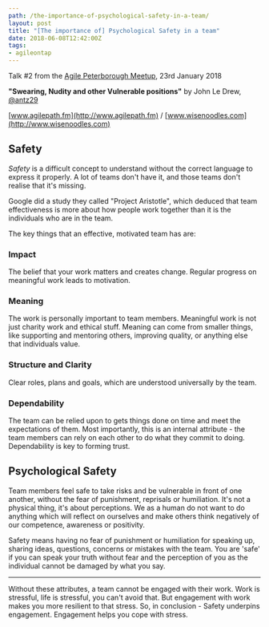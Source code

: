 ```yaml
---
path: /the-importance-of-psychological-safety-in-a-team/
layout: post
title: "[The importance of] Psychological Safety in a team"
date: 2018-06-08T12:42:00Z
tags:
- agileontap
---
```


Talk #2 from the [Agile Peterborough Meetup](https://www.meetup.com/Agile-Peterborough/), 23rd January 2018

**"Swearing, Nudity and other Vulnerable positions"** by John Le Drew, [@antz29](https://twitter.com/antz29)

[www.agilepath.fm](http://www.agilepath.fm) / [www.wisenoodles.com](http://www.wisenoodles.com)

## Safety
*Safety* is a difficult concept to understand without the correct language to express it properly. A lot of teams don't have it, and those teams don't realise that it's missing.

Google did a study they called "Project Aristotle", which deduced that team effectiveness is more about how people work together than it is the individuals who are in the team.

The key things that an effective, motivated team has are:

### Impact
The belief that your work matters and creates change. Regular progress on meaningful work leads to motivation.

### Meaning
The work is personally important to team members. Meaningful work is not just charity work and ethical stuff. Meaning can come from smaller things, like supporting and mentoring others, improving quality, or anything else that individuals value.

### Structure and Clarity
Clear roles, plans and goals, which are understood universally by the team.

### Dependability
The team can be relied upon to gets things done on time and meet the expectations of them. Most importantly, this is an internal attribute - the team members can rely on each other to do what they commit to doing. Dependability is key to forming trust.

## Psychological Safety
Team members feel safe to take risks and be vulnerable in front of one another, without the fear of punishment, reprisals or humiliation. It's not a physical thing, it's about perceptions. We as a human do not want to do anything which will reflect on ourselves and make others think negatively of our competence, awareness or positivity.

Safety means having no fear of punishment or humiliation for speaking up, sharing ideas, questions, concerns or mistakes with the team. You are 'safe' if you can speak your truth without fear and the perception of you as the individual cannot be damaged by what you say.

----

Without these attributes, a team cannot be engaged with their work. Work is stressful, life is stressful, you can't avoid that. But engagement with work makes you more resilient to that stress. So, in conclusion - Safety underpins engagement. Engagement helps you cope with stress.